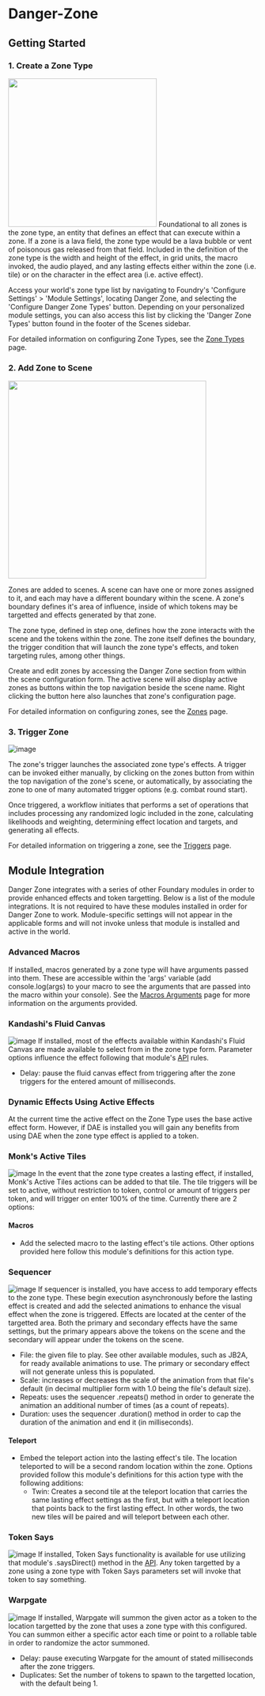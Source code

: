 # Danger-Zone


## Getting Started

### 1. Create a Zone Type
<img src="https://user-images.githubusercontent.com/22696153/131511482-314d13d4-aaeb-4ef6-9ef9-8be9a2c4f8a9.png"  height="300">
Foundational to all zones is the zone type, an entity that defines an effect that can execute within a zone. If a zone is a lava field, the zone type would be a lava bubble or vent of poisonous gas released from that field. Included in the definition of the zone type is the width and height of the effect, in grid units, the macro invoked, the audio played, and any lasting effects either within the zone (i.e. tile) or on the character in the effect area (i.e. active effect).

Access your world's zone type list by navigating to Foundry's 'Configure Settings' > 'Module Settings', locating Danger Zone, and selecting the 'Configure Danger Zone Types' button. Depending on your personalized module settings, you can also access this list by clicking the 'Danger Zone Types' button found in the footer of the Scenes sidebar. 

For detailed information on configuring Zone Types, see the [Zone Types](../../wiki/Zone-Types)  page.

### 2. Add Zone to Scene
<img src="https://user-images.githubusercontent.com/22696153/131511349-1c85213c-46cf-4a2a-87db-345989b10603.png"  height="400">

Zones are added to scenes. A scene can have one or more zones assigned to it, and each may have a different boundary within the scene. A zone's boundary defines it's area of influence, inside of which tokens may be targetted and effects generated by that zone. 

The zone type, defined in step one, defines how the zone interacts with the scene and the tokens within the zone. The zone itself defines the boundary, the trigger condition that will launch the zone type's effects, and token targeting rules, among other things.

Create and edit zones by accessing the Danger Zone section from within the scene configuration form. The active scene will also display active zones as buttons within the top navigation beside the scene name. Right clicking the button here also launches that zone's configuration page.

For detailed information on configuring zones, see the [Zones](../../wiki/Zones)  page.

### 3. Trigger Zone
![image](https://user-images.githubusercontent.com/22696153/131510995-6ca6cee0-9a8a-4ff4-ad82-561c76090cdc.png)

The zone's trigger launches the associated zone type's effects. A trigger can be invoked either manually, by clicking on the zones button from within the top navigation of the zone's scene, or automatically, by associating the zone to one of many automated trigger options (e.g. combat round start).

Once triggered, a workflow initiates that performs a set of operations that includes processing any randomized logic included in the zone, calculating likelihoods and weighting, determining effect location and targets, and generating all effects.

For detailed information on triggering a zone, see the [Triggers](../../wiki/Triggers)  page.

## Module Integration
Danger Zone integrates with a series of other Foundary modules in order to provide enhanced effects and token targetting. Below is a list of the module integrations. It is not required to have these modules installed in order for Danger Zone to work. Module-specific settings will not appear in the applicable forms and will not invoke unless that module is installed and active in the world.

### Advanced Macros
If installed, macros generated by a zone type will have arguments passed into them. These are accessible within the 'args' variable (add console.log(args) to your macro to see the arguments that are passed into the macro within your console). See the [Macros Arguments](../../wiki/Macros-Arguments) page for more information on the arguments provided.

### Kandashi's Fluid Canvas
![image](https://user-images.githubusercontent.com/22696153/131542485-3eb6c663-586a-45d6-95e2-665c9a03c5da.png)
If installed, most of the effects available within Kandashi's Fluid Canvas are made available to select from in the zone type form. Parameter options influence the effect following that module's [API](https://github.com/kandashi/kandashis-fluid-canvas/blob/master/API.md) rules.
* Delay: pause the fluid canvas effect from triggering after the zone triggers for the entered amount of milliseconds.

### Dynamic Effects Using Active Effects
At the current time the active effect on the Zone Type uses the base active effect form. However, if DAE is installed you will gain any benefits from using DAE when the zone type effect is applied to a token.

### Monk's Active Tiles
![image](https://user-images.githubusercontent.com/22696153/131545430-00864295-b4e9-48c4-a4af-a7e51db301e1.png)
In the event that the zone type creates a lasting effect, if installed, Monk's Active Tiles actions can be added to that tile. The tile triggers will be set to active, without restriction to token, control or amount of triggers per token, and will trigger on enter 100% of the time. Currently there are 2 options:

#### Macros
* Add the selected macro to the lasting effect's tile actions. Other options provided here follow this module's definitions for this action type.

### Sequencer 
![image](https://user-images.githubusercontent.com/22696153/131546705-20c9ac83-8795-4b61-886a-2bcf30e49864.png)
If sequencer is installed, you have access to add temporary effects to the zone type. These begin execution asynchronously before the lasting effect is created and add the selected animations to enhance the visual effect when the zone is triggered. Effects are located at the center of the targetted area. Both the primary and secondary effects have the same settings, but the primary appears above the tokens on the scene and the secondary will appear under the tokens on the scene.
* File: the given file to play. See other available modules, such as JB2A, for ready available animations to use. The primary or secondary effect will not generate unless this is populated.
* Scale: increases or decreases the scale of the animation from that file's default (in decimal multiplier form with 1.0 being the file's default size).
* Repeats: uses the sequencer .repeats() method in order to generate the animation an additional number of times (as a count of repeats).
* Duration: uses the sequencer .duration() method in order to cap the duration of the animation and end it (in milliseconds).

#### Teleport
* Embed the teleport action into the lasting effect's tile. The location teleported to will be a second random location within the zone. Options provided follow this module's definitions for this action type with the following additions:
     * Twin: Creates a second tile at the teleport location that carries the same lasting effect settings as the first, but with a teleport location that points back to the first lasting effect. In  other words, the two new tiles will be paired and will teleport between each other.

### Token Says
![image](https://user-images.githubusercontent.com/22696153/131543713-193c3cd2-9283-4dd5-85cd-86e1f67c87c4.png)
If installed, Token Says functionality is available for use utilizing that module's .saysDirect() method in the [API](https://github.com/napolitanod/Token-Says/blob/main/README.md). Any token targetted by a zone using a zone type with Token Says parameters set will invoke that token to say something.

### Warpgate
![image](https://user-images.githubusercontent.com/22696153/131544351-5b8836d1-e3b0-4d7c-950b-43c7a8106818.png)
If installed, Warpgate will summon the given actor as a token to the location targetted by the zone that uses a zone type with this configured. You can summon either a specific actor each time or point to a rollable table in order to randomize the actor summoned.
* Delay: pause executing Warpgate for the amount of stated milliseconds after the zone triggers.
* Duplicates: Set the number of tokens to spawn to the targetted location, with the default being 1.
